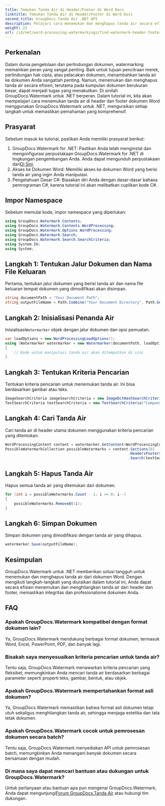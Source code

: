 ```yaml
---
title: Temukan Tanda Air di Header/Footer di Word Docs
linktitle: Temukan Tanda Air di Header/Footer di Word Docs
second_title: GroupDocs.Tanda Air .NET API
description: Pelajari cara menemukan dan menghapus tanda air secara efisien dari dokumen Word menggunakan GroupDocs untuk .NET, memastikan integritas dan profesionalisme dokumen.
weight: 22
url: /id/net/word-processing-watermarkings/find-watermark-header-footer-word-docs/
---
```

## Perkenalan
Dalam dunia pengelolaan dan perlindungan dokumen, watermarking memainkan peran yang sangat penting. Baik untuk tujuan pencitraan merek, perlindungan hak cipta, atau pelacakan dokumen, menambahkan tanda air ke dokumen Anda sangatlah penting. Namun, menemukan dan menghapus tanda air secara efisien, terutama pada kumpulan dokumen berukuran besar, dapat menjadi tugas yang menakutkan. Di sinilah GroupDocs.Watermark untuk .NET berperan. Dalam tutorial ini, kita akan mempelajari cara menemukan tanda air di header dan footer dokumen Word menggunakan GroupDocs.Watermark untuk .NET, menguraikan setiap langkah untuk memastikan pemahaman yang komprehensif.
## Prasyarat
Sebelum masuk ke tutorial, pastikan Anda memiliki prasyarat berikut:
1. GroupDocs.Watermark for .NET: Pastikan Anda telah menginstal dan mengonfigurasi perpustakaan GroupDocs.Watermark for .NET di lingkungan pengembangan Anda. Anda dapat mengunduh perpustakaan dari[Di Sini](https://releases.groupdocs.com/Watermark/net/).
2. Akses ke Dokumen Word: Memiliki akses ke dokumen Word yang berisi tanda air yang ingin Anda manipulasi.
3. Pengetahuan Dasar C#: Biasakan diri Anda dengan dasar-dasar bahasa pemrograman C#, karena tutorial ini akan melibatkan cuplikan kode C#.
## Impor Namespace
Sebelum memulai kode, impor namespace yang diperlukan:
```csharp
using GroupDocs.Watermark.Contents;
using GroupDocs.Watermark.Contents.WordProcessing;
using GroupDocs.Watermark.Options.WordProcessing;
using GroupDocs.Watermark.Search;
using GroupDocs.Watermark.Search.SearchCriteria;
using System.IO;
using System;
```
## Langkah 1: Tentukan Jalur Dokumen dan Nama File Keluaran
Pertama, tentukan jalur dokumen yang berisi tanda air dan nama file keluaran tempat dokumen yang dimodifikasi akan disimpan.
```csharp
string documentPath = "Your Document Path";
string outputFileName = Path.Combine("Your Document Directory", Path.GetFileName(documentPath));
```
## Langkah 2: Inisialisasi Penanda Air
 Inisialisasi`Watermarker` objek dengan jalur dokumen dan opsi pemuatan.
```csharp
var loadOptions = new WordProcessingLoadOptions();
using (Watermarker watermarker = new Watermarker(documentPath, loadOptions))
{
    // Kode untuk manipulasi tanda air akan ditempatkan di sini
}
```
## Langkah 3: Tentukan Kriteria Pencarian
Tentukan kriteria pencarian untuk menemukan tanda air. Ini bisa berdasarkan gambar atau teks.
```csharp
ImageSearchCriteria imageSearchCriteria = new ImageDctHashSearchCriteria(Constants.LogoPng);
TextSearchCriteria textSearchCriteria = new TextSearchCriteria("Company Name");
```
## Langkah 4: Cari Tanda Air
Cari tanda air di header utama dokumen menggunakan kriteria pencarian yang ditentukan.
```csharp
WordProcessingContent content = watermarker.GetContent<WordProcessingContent>();
PossibleWatermarkCollection possibleWatermarks = content.Sections[0]
                                                        .HeadersFooters[OfficeHeaderFooterType.HeaderPrimary]
                                                        .Search(textSearchCriteria.Or(imageSearchCriteria));
```
## Langkah 5: Hapus Tanda Air
Hapus semua tanda air yang ditemukan dari dokumen.
```csharp
for (int i = possibleWatermarks.Count - 1; i >= 0; i--)
{
    possibleWatermarks.RemoveAt(i);
}
```
## Langkah 6: Simpan Dokumen
Simpan dokumen yang dimodifikasi dengan tanda air yang dihapus.
```csharp
watermarker.Save(outputFileName);
```

## Kesimpulan
GroupDocs.Watermark untuk .NET memberikan solusi tangguh untuk menemukan dan menghapus tanda air dari dokumen Word. Dengan mengikuti langkah-langkah yang diuraikan dalam tutorial ini, Anda dapat secara efisien menemukan dan menghilangkan tanda air dari header dan footer, memastikan integritas dan profesionalisme dokumen Anda.
## FAQ
### Apakah GroupDocs.Watermark kompatibel dengan format dokumen lain?
Ya, GroupDocs.Watermark mendukung berbagai format dokumen, termasuk Word, Excel, PowerPoint, PDF, dan banyak lagi.
### Bisakah saya menyesuaikan kriteria pencarian untuk tanda air?
Tentu saja, GroupDocs.Watermark menawarkan kriteria pencarian yang fleksibel, memungkinkan Anda mencari tanda air berdasarkan berbagai parameter seperti properti teks, gambar, bentuk, atau objek.
### Apakah GroupDocs.Watermark mempertahankan format asli dokumen?
Ya, GroupDocs.Watermark memastikan bahwa format asli dokumen tetap utuh sekaligus menghilangkan tanda air, sehingga menjaga estetika dan tata letak dokumen.
### Apakah GroupDocs.Watermark cocok untuk pemrosesan dokumen secara batch?
Tentu saja, GroupDocs.Watermark menyediakan API untuk pemrosesan batch, memungkinkan Anda menangani banyak dokumen secara bersamaan dengan mudah.
### Di mana saya dapat mencari bantuan atau dukungan untuk GroupDocs.Watermark?
 Untuk pertanyaan atau bantuan apa pun mengenai GroupDocs.Watermark, Anda dapat mengunjungi[Forum GroupDocs.Tanda Air](https://forum.groupdocs.com/c/watermark/19) atau hubungi tim dukungan.